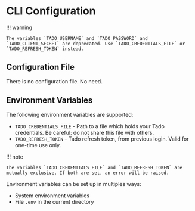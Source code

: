 # CLI Configuration

!!! warning

    The variables `TADO_USERNAME` and `TADO_PASSWORD` and `TADO_CLIENT_SECRET` are deprecated. Use `TADO_CREDENTIALS_FILE` or `TADO_REFRESH_TOKEN` instead.

## Configuration File

There is no configuration file. No need.

## Environment Variables

The following environment variables are supported:

* `TADO_CREDENTIALS_FILE` - Path to a file which holds your Tado credentials. Be careful: do not share this file with others.
* `TADO_REFRESH_TOKEN` - Tado refresh token, from previous login. Valid for one-time use only.

!!! note

    The variables `TADO_CREDENTIALS_FILE` and `TADO_REFRESH_TOKEN` are mutually exclusive. If both are set, an error will be raised.

Environment variables can be set up in multiples ways:

* System environment variables
* File `.env` in the current directory

